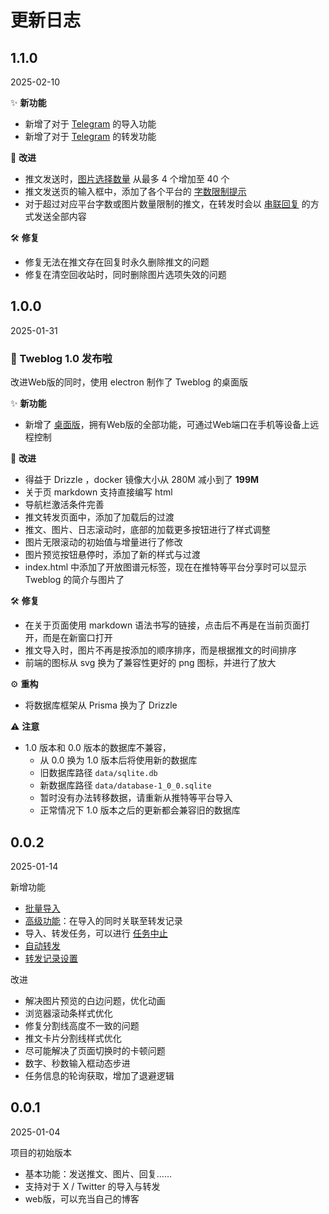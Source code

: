 # 更新日志

## 1.1.0
2025-02-10

✨ **新功能**
- 新增了对于 [Telegram](./feature/import/telegram) 的导入功能
- 新增了对于 [Telegram](./feature/forward/telegram) 的转发功能

🧱 **改进**
- 推文发送时，[图片选择数量](./feature/tweet-post#图片选择数量) 从最多 4 个增加至 40 个
- 推文发送页的输入框中，添加了各个平台的 [字数限制提示](./feature/tweet-post#字数限制提示)
- 对于超过对应平台字数或图片数量限制的推文，在转发时会以 [串联回复](./feature/tweet-forward#串联回复) 的方式发送全部内容

🛠 **修复**
- 修复无法在推文存在回复时永久删除推文的问题
- 修复在清空回收站时，同时删除图片选项失效的问题

## 1.0.0
2025-01-31

### 🎉 Tweblog 1.0 发布啦
改进Web版的同时，使用 electron 制作了 Tweblog 的桌面版

✨ **新功能**
- 新增了 [桌面版](./desktop)，拥有Web版的全部功能，可通过Web端口在手机等设备上远程控制

🧱 **改进**
- 得益于 Drizzle ，docker 镜像大小从 280M 减小到了 **199M**
- 关于页 markdown 支持直接编写 html
- 导航栏激活条件完善
- 推文转发页面中，添加了加载后的过渡
- 推文、图片、日志滚动时，底部的加载更多按钮进行了样式调整
- 图片无限滚动的初始值与增量进行了修改
- 图片预览按钮悬停时，添加了新的样式与过渡
- index.html 中添加了开放图谱元标签，现在在推特等平台分享时可以显示 Tweblog 的简介与图片了

🛠 **修复**
- 在关于页面使用 markdown 语法书写的链接，点击后不再是在当前页面打开，而是在新窗口打开
- 推文导入时，图片不再是按添加的顺序排序，而是根据推文的时间排序
- 前端的图标从 svg 换为了兼容性更好的 png 图标，并进行了放大

⚙ **重构**
- 将数据库框架从 Prisma 换为了 Drizzle

⚠ **注意**
- 1.0 版本和 0.0 版本的数据库不兼容，
	- 从 0.0 换为 1.0 版本后将使用新的数据库
	- 旧数据库路径 `data/sqlite.db`
	- 新数据库路径 `data/database-1_0_0.sqlite`
	- 暂时没有办法转移数据，请重新从推特等平台导入
	- 正常情况下 1.0 版本之后的更新都会兼容旧的数据库


## 0.0.2
2025-01-14

新增功能
- [批量导入](./feature/tweet-import.md#批量导入)
- [高级功能](./feature/tweet-import.md#高级功能)：在导入的同时关联至转发记录
- 导入、转发任务，可以进行 [任务中止](./feature/tweet-import.md#任务中止)
- [自动转发](./feature/tweet-forward.md#自动转发)
- [转发记录设置](./feature/tweet-forward.md#转发记录设置)

改进
- 解决图片预览的白边问题，优化动画
- 浏览器滚动条样式优化
- 修复分割线高度不一致的问题
- 推文卡片分割线样式优化
- 尽可能解决了页面切换时的卡顿问题
- 数字、秒数输入框动态步进
- 任务信息的轮询获取，增加了退避逻辑

## 0.0.1
2025-01-04

项目的初始版本
- 基本功能：发送推文、图片、回复……
- 支持对于 X / Twitter 的导入与转发
- web版，可以充当自己的博客
